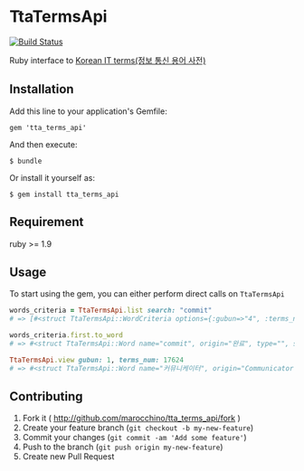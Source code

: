 # TtaTermsApi
[![Build Status](https://travis-ci.org/marocchino/tta_terms_api.png?branch=master)](https://travis-ci.org/marocchino/tta_terms_api)

Ruby interface to [Korean IT terms(정보 통신 용어 사전)](http://word.tta.or.kr/terms/terms.jsp)

## Installation

Add this line to your application's Gemfile:

    gem 'tta_terms_api'

And then execute:

    $ bundle

Or install it yourself as:

    $ gem install tta_terms_api

## Requirement

ruby >= 1.9

## Usage

To start using the gem, you can either perform direct calls on `TtaTermsApi`

``` ruby
words_criteria = TtaTermsApi.list search: "commit"
# => [#<struct TtaTermsApi::WordCriteria options={:gubun=>"4", :terms_num=>"4-290", :title=>"%BF%CF%B7%E1%7Ccommit%7C", :title_gubun=>"kor", :gubun2=>"", :terms_num2=>"", :title2=>"", :title2_gubun=>"", :gabora_gubun=>"", :popular=>"false"}>, #<struct TtaTermsApi::WordCriteria options={:gubun=>"1", :terms_num=>"17625", :title=>"%C4%BF%B9%CC%C6%AE%7Ccommit%7C", :title_gubun=>"kor", :gubun2=>"", :terms_num2=>"", :title2=>"", :title2_gubun=>"", :gabora_gubun=>"", :popular=>"false"}>]

words_criteria.first.to_word
# => #<struct TtaTermsApi::Word name="commit", origin="완료", type="", similar="북한말 : 결속", description=nil>

TtaTermsApi.view gubun: 1, terms_num: 17624
# => #<struct TtaTermsApi::Word name="커뮤니케이터", origin="Communicator", type=" [컴퓨터]", similar="", description="☞넷스케이프 커뮤니케이터.">
```

## Contributing

1. Fork it ( http://github.com/marocchino/tta_terms_api/fork )
2. Create your feature branch (`git checkout -b my-new-feature`)
3. Commit your changes (`git commit -am 'Add some feature'`)
4. Push to the branch (`git push origin my-new-feature`)
5. Create new Pull Request
